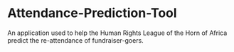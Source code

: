 # Attendance-Prediction-Tool
An application used to help the Human Rights League of the Horn of Africa predict the re-attendance of fundraiser-goers.
